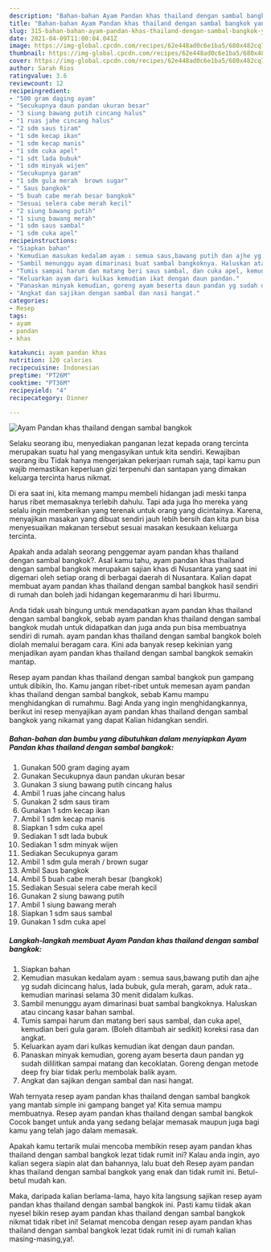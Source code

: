 ```yaml
---
description: "Bahan-bahan Ayam Pandan khas thailand dengan sambal bangkok yang lezat Untuk Jualan"
title: "Bahan-bahan Ayam Pandan khas thailand dengan sambal bangkok yang lezat Untuk Jualan"
slug: 315-bahan-bahan-ayam-pandan-khas-thailand-dengan-sambal-bangkok-yang-lezat-untuk-jualan
date: 2021-04-09T11:00:04.041Z
image: https://img-global.cpcdn.com/recipes/62e448ad0c6e1ba5/680x482cq70/ayam-pandan-khas-thailand-dengan-sambal-bangkok-foto-resep-utama.jpg
thumbnail: https://img-global.cpcdn.com/recipes/62e448ad0c6e1ba5/680x482cq70/ayam-pandan-khas-thailand-dengan-sambal-bangkok-foto-resep-utama.jpg
cover: https://img-global.cpcdn.com/recipes/62e448ad0c6e1ba5/680x482cq70/ayam-pandan-khas-thailand-dengan-sambal-bangkok-foto-resep-utama.jpg
author: Sarah Rios
ratingvalue: 3.6
reviewcount: 12
recipeingredient:
- "500 gram daging ayam"
- "Secukupnya daun pandan ukuran besar"
- "3 siung bawang putih cincang halus"
- "1 ruas jahe cincang halus"
- "2 sdm saus tiram"
- "1 sdm kecap ikan"
- "1 sdm kecap manis"
- "1 sdm cuka apel"
- "1 sdt lada bubuk"
- "1 sdm minyak wijen"
- "Secukupnya garam"
- "1 sdm gula merah  brown sugar"
- " Saus bangkok"
- "5 buah cabe merah besar bangkok"
- "Sesuai selera cabe merah kecil"
- "2 siung bawang putih"
- "1 siung bawang merah"
- "1 sdm saus sambal"
- "1 sdm cuka apel"
recipeinstructions:
- "Siapkan bahan"
- "Kemudian masukan kedalam ayam : semua saus,bawang putih dan ajhe yg sudah dicincang halus, lada bubuk, gula merah, garam, aduk rata.. kemudian marinasi selama 30 menit didalam kulkas."
- "Sambil menunggu ayam dimarinasi buat sambal bangkoknya. Haluskan atau cincang kasar bahan sambal."
- "Tumis sampai harum dan matang beri saus sambal, dan cuka apel, kemudian beri gula garam. (Boleh ditambah air sedikit) koreksi rasa dan angkat."
- "Keluarkan ayam dari kulkas kemudian ikat dengan daun pandan."
- "Panaskan minyak kemudian, goreng ayam beserta daun pandan yg sudah dililitkan sampai matang dan kecoklatan. Goreng dengan metode deep fry biar tidak perlu membolak balik ayam."
- "Angkat dan sajikan dengan sambal dan nasi hangat."
categories:
- Resep
tags:
- ayam
- pandan
- khas

katakunci: ayam pandan khas 
nutrition: 120 calories
recipecuisine: Indonesian
preptime: "PT26M"
cooktime: "PT36M"
recipeyield: "4"
recipecategory: Dinner

---
```



![Ayam Pandan khas thailand dengan sambal bangkok](https://img-global.cpcdn.com/recipes/62e448ad0c6e1ba5/680x482cq70/ayam-pandan-khas-thailand-dengan-sambal-bangkok-foto-resep-utama.jpg)

Selaku seorang ibu, menyediakan panganan lezat kepada orang tercinta merupakan suatu hal yang mengasyikan untuk kita sendiri. Kewajiban seorang ibu Tidak hanya mengerjakan pekerjaan rumah saja, tapi kamu pun wajib memastikan keperluan gizi terpenuhi dan santapan yang dimakan keluarga tercinta harus nikmat.

Di era  saat ini, kita memang mampu membeli hidangan jadi meski tanpa harus ribet memasaknya terlebih dahulu. Tapi ada juga lho mereka yang selalu ingin memberikan yang terenak untuk orang yang dicintainya. Karena, menyajikan masakan yang dibuat sendiri jauh lebih bersih dan kita pun bisa menyesuaikan makanan tersebut sesuai masakan kesukaan keluarga tercinta. 



Apakah anda adalah seorang penggemar ayam pandan khas thailand dengan sambal bangkok?. Asal kamu tahu, ayam pandan khas thailand dengan sambal bangkok merupakan sajian khas di Nusantara yang saat ini digemari oleh setiap orang di berbagai daerah di Nusantara. Kalian dapat membuat ayam pandan khas thailand dengan sambal bangkok hasil sendiri di rumah dan boleh jadi hidangan kegemaranmu di hari liburmu.

Anda tidak usah bingung untuk mendapatkan ayam pandan khas thailand dengan sambal bangkok, sebab ayam pandan khas thailand dengan sambal bangkok mudah untuk didapatkan dan juga anda pun bisa membuatnya sendiri di rumah. ayam pandan khas thailand dengan sambal bangkok boleh diolah memalui beragam cara. Kini ada banyak resep kekinian yang menjadikan ayam pandan khas thailand dengan sambal bangkok semakin mantap.

Resep ayam pandan khas thailand dengan sambal bangkok pun gampang untuk dibikin, lho. Kamu jangan ribet-ribet untuk memesan ayam pandan khas thailand dengan sambal bangkok, sebab Kamu mampu menghidangkan di rumahmu. Bagi Anda yang ingin menghidangkannya, berikut ini resep menyajikan ayam pandan khas thailand dengan sambal bangkok yang nikamat yang dapat Kalian hidangkan sendiri.

<!--inarticleads1-->

##### Bahan-bahan dan bumbu yang dibutuhkan dalam menyiapkan Ayam Pandan khas thailand dengan sambal bangkok:

1. Gunakan 500 gram daging ayam
1. Gunakan Secukupnya daun pandan ukuran besar
1. Gunakan 3 siung bawang putih cincang halus
1. Ambil 1 ruas jahe cincang halus
1. Gunakan 2 sdm saus tiram
1. Gunakan 1 sdm kecap ikan
1. Ambil 1 sdm kecap manis
1. Siapkan 1 sdm cuka apel
1. Sediakan 1 sdt lada bubuk
1. Sediakan 1 sdm minyak wijen
1. Sediakan Secukupnya garam
1. Ambil 1 sdm gula merah / brown sugar
1. Ambil  Saus bangkok
1. Ambil 5 buah cabe merah besar (bangkok)
1. Sediakan Sesuai selera cabe merah kecil
1. Gunakan 2 siung bawang putih
1. Ambil 1 siung bawang merah
1. Siapkan 1 sdm saus sambal
1. Gunakan 1 sdm cuka apel




<!--inarticleads2-->

##### Langkah-langkah membuat Ayam Pandan khas thailand dengan sambal bangkok:

1. Siapkan bahan
1. Kemudian masukan kedalam ayam : semua saus,bawang putih dan ajhe yg sudah dicincang halus, lada bubuk, gula merah, garam, aduk rata.. kemudian marinasi selama 30 menit didalam kulkas.
1. Sambil menunggu ayam dimarinasi buat sambal bangkoknya. Haluskan atau cincang kasar bahan sambal.
1. Tumis sampai harum dan matang beri saus sambal, dan cuka apel, kemudian beri gula garam. (Boleh ditambah air sedikit) koreksi rasa dan angkat.
1. Keluarkan ayam dari kulkas kemudian ikat dengan daun pandan.
1. Panaskan minyak kemudian, goreng ayam beserta daun pandan yg sudah dililitkan sampai matang dan kecoklatan. Goreng dengan metode deep fry biar tidak perlu membolak balik ayam.
1. Angkat dan sajikan dengan sambal dan nasi hangat.




Wah ternyata resep ayam pandan khas thailand dengan sambal bangkok yang mantab simple ini gampang banget ya! Kita semua mampu membuatnya. Resep ayam pandan khas thailand dengan sambal bangkok Cocok banget untuk anda yang sedang belajar memasak maupun juga bagi kamu yang telah jago dalam memasak.

Apakah kamu tertarik mulai mencoba membikin resep ayam pandan khas thailand dengan sambal bangkok lezat tidak rumit ini? Kalau anda ingin, ayo kalian segera siapin alat dan bahannya, lalu buat deh Resep ayam pandan khas thailand dengan sambal bangkok yang enak dan tidak rumit ini. Betul-betul mudah kan. 

Maka, daripada kalian berlama-lama, hayo kita langsung sajikan resep ayam pandan khas thailand dengan sambal bangkok ini. Pasti kamu tiidak akan nyesel bikin resep ayam pandan khas thailand dengan sambal bangkok nikmat tidak ribet ini! Selamat mencoba dengan resep ayam pandan khas thailand dengan sambal bangkok lezat tidak rumit ini di rumah kalian masing-masing,ya!.

